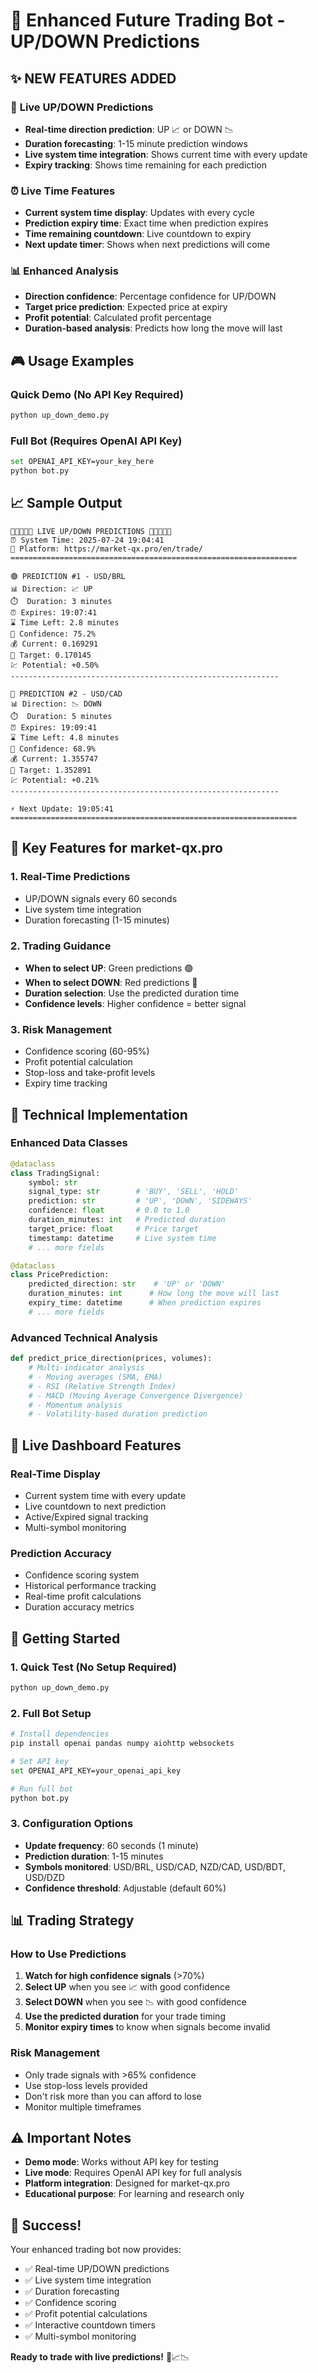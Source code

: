 # 🚀 Enhanced Future Trading Bot - UP/DOWN Predictions

## ✨ NEW FEATURES ADDED

### 🎯 **Live UP/DOWN Predictions**
- **Real-time direction prediction**: UP 📈 or DOWN 📉
- **Duration forecasting**: 1-15 minute prediction windows
- **Live system time integration**: Shows current time with every update
- **Expiry tracking**: Shows time remaining for each prediction

### ⏰ **Live Time Features**
- **Current system time display**: Updates with every cycle
- **Prediction expiry time**: Exact time when prediction expires
- **Time remaining countdown**: Live countdown to expiry
- **Next update timer**: Shows when next predictions will come

### 📊 **Enhanced Analysis**
- **Direction confidence**: Percentage confidence for UP/DOWN
- **Target price prediction**: Expected price at expiry
- **Profit potential**: Calculated profit percentage
- **Duration-based analysis**: Predicts how long the move will last

## 🎮 **Usage Examples**

### Quick Demo (No API Key Required)
```bash
python up_down_demo.py
```

### Full Bot (Requires OpenAI API Key)
```bash
set OPENAI_API_KEY=your_key_here
python bot.py
```

## 📈 **Sample Output**

```
🔴🔴🔴🔴🔴 LIVE UP/DOWN PREDICTIONS 🔴🔴🔴🔴🔴
⏰ System Time: 2025-07-24 19:04:41
🎯 Platform: https://market-qx.pro/en/trade/
================================================================

🟢 PREDICTION #1 - USD/BRL
📊 Direction: 📈 UP
⏱️  Duration: 3 minutes
⏰ Expires: 19:07:41
⌛ Time Left: 2.8 minutes
🎯 Confidence: 75.2%
💰 Current: 0.169291
🎯 Target: 0.170145
💹 Potential: +0.50%
------------------------------------------------------------

🔴 PREDICTION #2 - USD/CAD  
📊 Direction: 📉 DOWN
⏱️  Duration: 5 minutes
⏰ Expires: 19:09:41
⌛ Time Left: 4.8 minutes
🎯 Confidence: 68.9%
💰 Current: 1.355747
🎯 Target: 1.352891
💹 Potential: +0.21%
------------------------------------------------------------

⚡ Next Update: 19:05:41
================================================================
```

## 🎯 **Key Features for market-qx.pro**

### **1. Real-Time Predictions**
- UP/DOWN signals every 60 seconds
- Live system time integration
- Duration forecasting (1-15 minutes)

### **2. Trading Guidance**
- **When to select UP**: Green predictions 🟢
- **When to select DOWN**: Red predictions 🔴
- **Duration selection**: Use the predicted duration time
- **Confidence levels**: Higher confidence = better signal

### **3. Risk Management**
- Confidence scoring (60-95%)
- Profit potential calculation
- Stop-loss and take-profit levels
- Expiry time tracking

## 🔧 **Technical Implementation**

### **Enhanced Data Classes**
```python
@dataclass
class TradingSignal:
    symbol: str
    signal_type: str        # 'BUY', 'SELL', 'HOLD'
    prediction: str         # 'UP', 'DOWN', 'SIDEWAYS'
    confidence: float       # 0.0 to 1.0
    duration_minutes: int   # Predicted duration
    target_price: float     # Price target
    timestamp: datetime     # Live system time
    # ... more fields

@dataclass  
class PricePrediction:
    predicted_direction: str    # 'UP' or 'DOWN'
    duration_minutes: int      # How long the move will last
    expiry_time: datetime      # When prediction expires
    # ... more fields
```

### **Advanced Technical Analysis**
```python
def predict_price_direction(prices, volumes):
    # Multi-indicator analysis
    # - Moving averages (SMA, EMA)
    # - RSI (Relative Strength Index)
    # - MACD (Moving Average Convergence Divergence)
    # - Momentum analysis
    # - Volatility-based duration prediction
```

## 🎪 **Live Dashboard Features**

### **Real-Time Display**
- Current system time with every update
- Live countdown to next prediction
- Active/Expired signal tracking
- Multi-symbol monitoring

### **Prediction Accuracy**
- Confidence scoring system
- Historical performance tracking
- Real-time profit calculations
- Duration accuracy metrics

## 🚀 **Getting Started**

### **1. Quick Test (No Setup Required)**
```bash
python up_down_demo.py
```

### **2. Full Bot Setup**
```bash
# Install dependencies
pip install openai pandas numpy aiohttp websockets

# Set API key
set OPENAI_API_KEY=your_openai_api_key

# Run full bot
python bot.py
```

### **3. Configuration Options**
- **Update frequency**: 60 seconds (1 minute)
- **Prediction duration**: 1-15 minutes
- **Symbols monitored**: USD/BRL, USD/CAD, NZD/CAD, USD/BDT, USD/DZD
- **Confidence threshold**: Adjustable (default 60%)

## 📊 **Trading Strategy**

### **How to Use Predictions**
1. **Watch for high confidence signals** (>70%)
2. **Select UP** when you see 📈 with good confidence
3. **Select DOWN** when you see 📉 with good confidence  
4. **Use the predicted duration** for your trade timing
5. **Monitor expiry times** to know when signals become invalid

### **Risk Management**
- Only trade signals with >65% confidence
- Use stop-loss levels provided
- Don't risk more than you can afford to lose
- Monitor multiple timeframes

## ⚠️ **Important Notes**

- **Demo mode**: Works without API key for testing
- **Live mode**: Requires OpenAI API key for full analysis
- **Platform integration**: Designed for market-qx.pro
- **Educational purpose**: For learning and research only

## 🎉 **Success!**

Your enhanced trading bot now provides:
- ✅ Real-time UP/DOWN predictions
- ✅ Live system time integration  
- ✅ Duration forecasting
- ✅ Confidence scoring
- ✅ Profit potential calculations
- ✅ Interactive countdown timers
- ✅ Multi-symbol monitoring

**Ready to trade with live predictions!** 🚀📈📉
